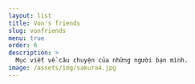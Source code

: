 ```yaml
---
layout: list
title: Von's friends
slug: vonfriends
menu: true
order: 6
description: >
  Mục viết về câu chuyện của những người bạn mình.
image: /assets/img/sakura4.jpg
---
```

